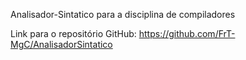Analisador-Sintatico para a disciplina de compiladores

Link para o repositório GitHub:
https://github.com/FrT-MgC/AnalisadorSintatico